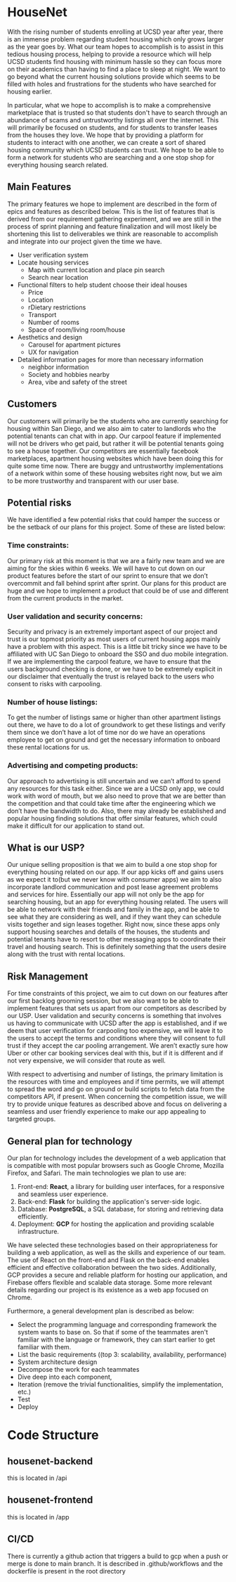 # HouseNet
With the rising number of students enrolling at UCSD year after year, there is an immense problem regarding student housing which only grows larger as the year goes by. What our team hopes to accomplish is to assist in this tedious housing process, helping to provide a resource which will help UCSD students find housing with minimum hassle so they can focus more on their academics than having to find a place to sleep at night. We want to go beyond what the current housing solutions provide which seems to be filled with holes and frustrations for the students who have searched for housing earlier.

In particular, what we hope to accomplish is to make a comprehensive marketplace that is trusted so that students don't have to search through an abundance of scams and untrustworthy listings all over the internet. This will primarily be focused on students, and for students to transfer leases from the houses they love. We hope that by providing a platform for students to interact with one another, we can create a sort of shared housing community which UCSD students can trust. We hope to be able to form a network for students who are searching and a one stop shop for everything housing search related.

## Main Features

The primary features we hope to implement are described in the form of epics and features as described below. This is the list of features that is derived from our requirement gathering experiment, and we are still in the process of sprint planning and feature finalization and will most likely be shortening this list to deliverables we think are reasonable to accomplish and integrate into our project given the time we have.
- User verification system
- Locate housing services
    - Map with current location and place pin search
    - Search near location
- Functional filters to help student choose their ideal houses
    - Price
    - Location
    - rDietary restrictions
    - Transport
    - Number of rooms
    - Space of room/living room/house
- Aesthetics and design
    - Carousel for apartment pictures
    - UX for navigation
- Detailed information pages for more than necessary information
    - neighbor information
    - Society and hobbies nearby
    - Area, vibe and safety of the street

## Customers

Our customers will primarily be the students who are currently searching for housing within San Diego, and we also aim to cater to landlords who the potential tenants can chat with in app. Our carpool feature if implemented will not be drivers who get paid, but rather it will be potential tenants going to see a house together. Our competitors are essentially facebook marketplaces, apartment housing websites which have been doing this for quite some time now. There are buggy and untrustworthy implementations of a network within some of these housing websites right now, but we aim to be more trustworthy and transparent with our user base.

## Potential risks

We have identified a few potential risks that could hamper the success or be the setback of our plans for this project. Some of these are listed below:

### Time constraints:

Our primary risk at this moment is that we are a fairly new team and we are aiming for the skies within 6 weeks. We will have to cut down on our product features before the start of our sprint to ensure that we don’t overcommit and fall behind sprint after sprint. Our plans for this product are huge and we hope to implement a product that could be of use and different from the current products in the market.

### User validation and security concerns:

Security and privacy is an extremely important aspect of our project and trust is our topmost priority as most users of current housing apps mainly have a problem with this aspect. This is a little bit tricky since we have to be affiliated with UC San Diego to onboard the SSO and duo mobile integration. If we are implementing the carpool feature, we have to ensure that the users background checking is done, or we have to be extremely explicit in our disclaimer that eventually the trust is relayed back to the users who consent to risks with carpooling.

### Number of house listings:

To get the number of listings same or higher than other apartment listings out there, we have to do a lot of groundwork to get these listings and verify them since we don’t have a lot of time nor do we have an operations employee to get on ground and get the necessary information to onboard these rental locations for us.

### Advertising and competing products:

Our approach to advertising is still uncertain and we can’t afford to spend any resources for this task either. Since we are a UCSD only app, we could work with word of mouth, but we also need to prove that we are better than the competition and that could take time after the engineering which we don’t have the bandwidth to do. Also, there may already be established and popular housing finding solutions that offer similar features, which could make it difficult for our application to stand out.

## What is our USP?

Our unique selling proposition is that we aim to build a one stop shop for everything housing related on our app. If our app kicks off and gains users as we expect it to(but we never know with consumer apps) we aim to also incorporate landlord communication and post lease agreement problems and services for hire. Essentially our app will not only be the app for searching housing, but an app for everything housing related. The users will be able to network with their friends and family in the app, and be able to see what they are considering as well, and if they want they can schedule visits together and sign leases together. Right now, since these apps only support housing searches and details of the houses, the students and potential tenants have to resort to other messaging apps to coordinate their travel and housing search. This is definitely something that the users desire along with the trust with rental locations.

## Risk Management

For time constraints of this project, we aim to cut down on our features after our first backlog grooming session, but we also want to be able to implement features that sets us apart from our competitors as described by our USP. User validation and security concerns is something that involves us having to communicate with UCSD after the app is established, and if we deem that user verification for carpooling too expensive, we will leave it to the users to accept the terms and conditions where they will consent to full trust if they accept the car pooling arrangement. We aren’t exactly sure how Uber or other car booking services deal with this, but if it is different and if not very expensive, we will consider that route as well.

With respect to advertising and number of listings, the primary limitation is the resources with time and employees and if time permits, we will attempt to spread the word and go on ground or build scripts to fetch data from the competitors API, if present. When concerning the competition issue, we will try to provide unique features as described above and focus on delivering a seamless and user friendly experience to make our app appealing to targeted groups.

## General plan for technology

Our plan for technology includes the development of a web application that is compatible with most popular browsers such as Google Chrome, Mozilla Firefox, and Safari. The main technologies we plan to use are:

1. Front-end: **React**, a library for building user interfaces, for a responsive and seamless user experience.
2. Back-end: **Flask** for building the application's server-side logic.
3. Database: **PostgreSQL**, a SQL database, for storing and retrieving data efficiently.
4. Deployment: **GCP** for hosting the application and providing scalable infrastructure.

We have selected these technologies based on their appropriateness for building a web application, as well as the skills and experience of our team. The use of React on the front-end and Flask on the back-end enables efficient and effective collaboration between the two sides. Additionally, GCP provides a secure and reliable platform for hosting our application, and Firebase offers flexible and scalable data storage. Some more relevant details regarding our project is its existence as a web app focused on Chrome.

Furthermore, a general development plan is described as below:

- Select the programming language and corresponding framework the system wants to base on. So that if some of the teammates aren't familiar with the language or framework, they can start earlier to get familiar with them.
- List the basic requirements ((top 3: scalability, availability, performance)
- System architecture design
- Decompose the work for each teammates
- Dive deep into each component,
- Iteration (remove the trivial functionalities, simplify the implementation, etc.)
- Test
- Deploy

# Code Structure

## housenet-backend
this is located in /api

## housenet-frontend
this is located in /app

## CI/CD
There is currently a github action that triggers a build to gcp when a push or merge is done to main branch. It is described in .github/workflows and the dockerfile is present in the root directory
